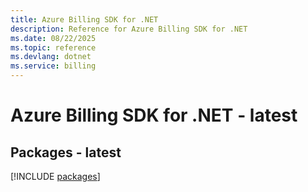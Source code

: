 ```yaml
---
title: Azure Billing SDK for .NET
description: Reference for Azure Billing SDK for .NET
ms.date: 08/22/2025
ms.topic: reference
ms.devlang: dotnet
ms.service: billing
---
```

# Azure Billing SDK for .NET - latest
## Packages - latest
[!INCLUDE [packages](billing-index.md)]